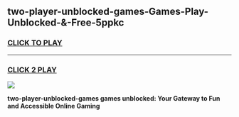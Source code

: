 
## two-player-unblocked-games-Games-Play-Unblocked-&-Free-5ppkc
<h3>
<a href="https://premium76.site?title=two-player-unblocked-games&ref=24A">CLICK TO PLAY</a></h3>
<hr>

<h3>
<a href="https://premium76.site?title=two-player-unblocked-games&ref=24A">CLICK 2 PLAY</a>
  
</h3>

<a href="https://premium76.site?title=two-player-unblocked-games&ref=24A"><img src="https://clearcache.store/games.png"></a>


**two-player-unblocked-games games unblocked: Your Gateway to Fun and Accessible Online Gaming**
